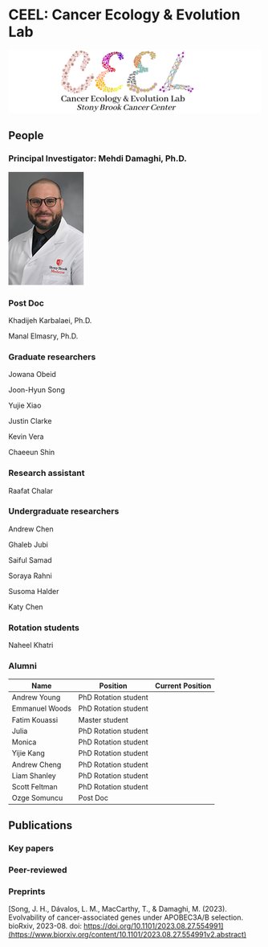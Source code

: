 # CEEL: Cancer Ecology & Evolution Lab
![My Image](CEEL_Logo.png)

## People
### Principal Investigator: Mehdi Damaghi, Ph.D.
![Mehdi](150x225_DamaghiMehdi.jpg)

### Post Doc
Khadijeh Karbalaei, Ph.D.

Manal Elmasry, Ph.D.

### Graduate researchers
Jowana Obeid

Joon-Hyun Song

Yujie Xiao

Justin Clarke

Kevin Vera

Chaeeun Shin

### Research assistant
Raafat Chalar

### Undergraduate researchers
Andrew Chen

Ghaleb Jubi

Saiful Samad

Soraya Rahni

Susoma Halder

Katy Chen

### Rotation students
Naheel Khatri



### Alumni
| Name | Position | Current Position |
| ------------- | ------------- | ------------- |
| Andrew Young | PhD Rotation student  | |
| Emmanuel Woods | PhD Rotation student  | |
| Fatim Kouassi | Master student  | |
| Julia | PhD Rotation student  | |
| Monica  | PhD Rotation student  | |
| Yijie Kang  | PhD Rotation student  | |
| Andrew Cheng | PhD Rotation student  | |
| Liam Shanley | PhD Rotation student  | | 
| Scott Feltman | PhD Rotation student  | |
| Ozge Somuncu  | Post Doc  | |


## Publications
### Key papers

### Peer-reviewed

### Preprints
[Song, J. H., Dávalos, L. M., MacCarthy, T., & Damaghi, M. (2023). Evolvability of cancer-associated genes under APOBEC3A/B selection. bioRxiv, 2023-08. doi: https://doi.org/10.1101/2023.08.27.554991](https://www.biorxiv.org/content/10.1101/2023.08.27.554991v2.abstract)

<!--

**Here are some ideas to get you started:**

🙋‍♀️ A short introduction - what is your organization all about?
🌈 Contribution guidelines - how can the community get involved?
👩‍💻 Useful resources - where can the community find your docs? Is there anything else the community should know?
🍿 Fun facts - what does your team eat for breakfast?
🧙 Remember, you can do mighty things with the power of [Markdown](https://docs.github.com/github/writing-on-github/getting-started-with-writing-and-formatting-on-github/basic-writing-and-formatting-syntax)
-->

